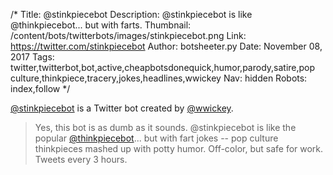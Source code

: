 /*
Title: @stinkpiecebot
Description: @stinkpiecebot is like @thinkpiecebot... but with farts.
Thumbnail: /content/bots/twitterbots/images/stinkpiecebot.png
Link: https://twitter.com/stinkpiecebot
Author: botsheeter.py
Date: November 08, 2017
Tags: twitter,twitterbot,bot,active,cheapbotsdonequick,humor,parody,satire,pop culture,thinkpiece,tracery,jokes,headlines,wwickey
Nav: hidden
Robots: index,follow
*/

[@stinkpiecebot](https://twitter.com/stinkpiecebot) is a Twitter bot created by [@wwickey](https://twitter.com/wwickey). 

> Yes, this bot is as dumb as it sounds. @stinkpiecebot is like the popular [@thinkpiecebot](https://twitter.com/thinkpiecebot)... but with fart jokes -- pop culture thinkpieces mashed up with potty humor. Off-color, but safe for work. Tweets every 3 hours.

